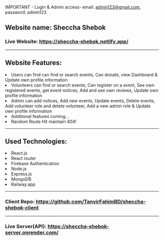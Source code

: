 IMPORTANT - Login & Admin access-
email: admin123@gmail.com,
password: admin123

## Website name: Sheccha Shebok

### Live Website: https://sheccha-shebok.netlify.app/

---

## Website Features:

<li>Users can find can find or search events, Can donate, view Dashboard & Update own profile information 
 </li>
<li>Volunteers can find or search events, Can register on a event, See own registered events, get event notices, Add and see own reviews, Update own profile information 
</li>
<li>Admin can add notices, Add new events, Update events, Delete events, Add volunteer role and delete volunteer, Add a new admin role & Update own profile information 
</li>
<li>Additional features coming... </li>
<li>Random Route Hit maintain 404! </li>

---

## Used Technologies:

<li>React.js</li>
<li>React router</li>
<li>Firebase Authentication</li>
<li>Node.js</li>
<li>Express.js</li>
<li>MongoDB</li>
<li>Railway.app</li>

---

### Client Repo: https://github.com/TanvirFahimBD/sheccha-shebok-client

---

### Live Server(API): https://sheccha-shebok-server.onrender.com/
